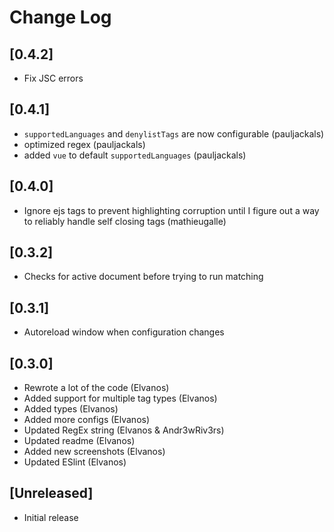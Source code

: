 # Change Log

## [0.4.2]
- Fix JSC errors

## [0.4.1]
- `supportedLanguages` and `denylistTags` are now configurable (pauljackals)
- optimized regex (pauljackals)
- added `vue` to default `supportedLanguages` (pauljackals)

## [0.4.0]
- Ignore ejs tags to prevent highlighting corruption until I figure out a way to reliably handle self closing tags (mathieugalle)

## [0.3.2]
- Checks for active document before trying to run matching

## [0.3.1]

- Autoreload window when configuration changes

## [0.3.0]

- Rewrote a lot of the code (Elvanos)
- Added support for multiple tag types (Elvanos)
- Added types (Elvanos)
- Added more configs (Elvanos)
- Updated RegEx string (Elvanos & Andr3wRiv3rs)
- Updated readme (Elvanos)
- Added new screenshots (Elvanos)
- Updated ESlint (Elvanos)

## [Unreleased]

- Initial release
